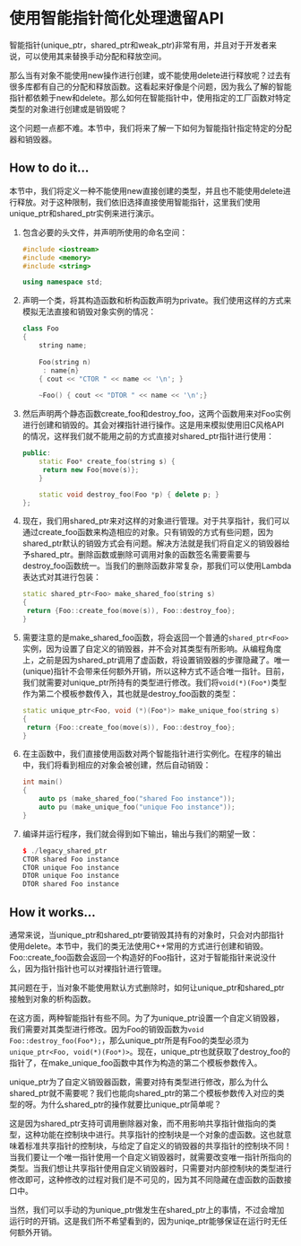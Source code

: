 # 使用智能指针简化处理遗留API

智能指针(unique_ptr，shared_ptr和weak_ptr)非常有用，并且对于开发者来说，可以使用其来替换手动分配和释放空间。

那么当有对象不能使用new操作进行创建，或不能使用delete进行释放呢？过去有很多库都有自己的分配和释放函数。这看起来好像是个问题，因为我么了解的智能指针都依赖于new和delete。那么如何在智能指针中，使用指定的工厂函数对特定类型的对象进行创建或是销毁呢？

这个问题一点都不难。本节中，我们将来了解一下如何为智能指针指定特定的分配器和销毁器。

## How to do it...

本节中，我们将定义一种不能使用new直接创建的类型，并且也不能使用delete进行释放。对于这种限制，我们依旧选择直接使用智能指针，这里我们使用unique_ptr和shared_ptr实例来进行演示。

1. 包含必要的头文件，并声明所使用的命名空间：

   ```c++
   #include <iostream>
   #include <memory>
   #include <string>
   
   using namespace std; 
   ```

2. 声明一个类，将其构造函数和析构函数声明为private。我们使用这样的方式来模拟无法直接和销毁对象实例的情况：

   ```c++
   class Foo
   {
       string name;
       
       Foo(string n)
       	: name{n}
       { cout << "CTOR " << name << '\n'; }
       
       ~Foo() { cout << "DTOR " << name << '\n';}
   ```

3. 然后声明两个静态函数create_foo和destroy_foo，这两个函数用来对Foo实例进行创建和销毁的。其会对裸指针进行操作。这是用来模拟使用旧C风格API的情况，这样我们就不能用之前的方式直接对shared_ptr指针进行使用：

   ```c++
   public:
       static Foo* create_foo(string s) {
       	return new Foo{move(s)};
       }
   
       static void destroy_foo(Foo *p) { delete p; }
   };
   ```

4. 现在，我们用shared_ptr来对这样的对象进行管理。对于共享指针，我们可以通过create_foo函数来构造相应的对象。只有销毁的方式有些问题，因为shared_ptr默认的销毁方式会有问题。解决方法就是我们将自定义的销毁器给予shared_ptr。删除函数或删除可调用对象的函数签名需要需要与destroy_foo函数统一。当我们的删除函数非常复杂，那我们可以使用Lambda表达式对其进行包装：

   ```c++
   static shared_ptr<Foo> make_shared_foo(string s)
   {
   	return {Foo::create_foo(move(s)), Foo::destroy_foo};
   }
   ```

5. 需要注意的是make_shared_foo函数，将会返回一个普通的`shared_ptr<Foo>`实例，因为设置了自定义的销毁器，并不会对其类型有所影响。从编程角度上，之前是因为shared_ptr调用了虚函数，将设置销毁器的步骤隐藏了。唯一(unique)指针不会带来任何额外开销，所以这种方式不适合唯一指针。目前，我们就需要对unique_ptr所持有的类型进行修改。我们将`void(*)(Foo*)`类型作为第二个模板参数传入，其也就是destroy_foo函数的类型：

   ```c++
   static unique_ptr<Foo, void (*)(Foo*)> make_unique_foo(string s)
   {
   	return {Foo::create_foo(move(s)), Foo::destroy_foo};
   }
   ```

6. 在主函数中，我们直接使用函数对两个智能指针进行实例化。在程序的输出中，我们将看到相应的对象会被创建，然后自动销毁：

   ```c++
   int main()
   {
       auto ps (make_shared_foo("shared Foo instance"));
       auto pu (make_unique_foo("unique Foo instance"));
   }
   ```

7. 编译并运行程序，我们就会得到如下输出，输出与我们的期望一致：

   ```c++
   $ ./legacy_shared_ptr
   CTOR shared Foo instance
   CTOR unique Foo instance
   DTOR unique Foo instance
   DTOR shared Foo instance
   ```

## How it works...

通常来说，当unique_ptr和shared_ptr要销毁其持有的对象时，只会对内部指针使用delete。本节中，我们的类无法使用C++常用的方式进行创建和销毁。Foo::create_foo函数会返回一个构造好的Foo指针，这对于智能指针来说没什么，因为指针指针也可以对裸指针进行管理。

其问题在于，当对象不能使用默认方式删除时，如何让unique_ptr和shared_ptr接触到对象的析构函数。

在这方面，两种智能指针有些不同。为了为unique_ptr设置一个自定义销毁器，我们需要对其类型进行修改。因为Foo的销毁函数为` void Foo::destroy_foo(Foo*); `，那么unique_ptr所是有Foo的类型必须为` unique_ptr<Foo, void(*)(Foo*)> `。现在，unique_ptr也就获取了destroy_foo的指针了，在make_unique_foo函数中其作为构造的第二个模板参数传入。

unique_ptr为了自定义销毁器函数，需要对持有类型进行修改，那么为什么shared_ptr就不需要呢？我们也能向shared_ptr的第二个模板参数传入对应的类型的呀。为什么shared_ptr的操作就要比unique_ptr简单呢？

这是因为shared_ptr支持可调用删除器对象，而不用影响共享指针做指向的类型，这种功能在控制块中进行。共享指针的控制块是一个对象的虚函数。这也就意味着标准共享指针的控制块，与给定了自定义的销毁器的共享指针的控制块不同！当我们要让一个唯一指针使用一个自定义销毁器时，就需要改变唯一指针所指向的类型。当我们想让共享指针使用自定义销毁器时，只需要对内部控制块的类型进行修改即可，这种修改的过程对我们是不可见的，因为其不同隐藏在虚函数的函数接口中。

当然，我们可以手动的为unique_ptr做发生在shared_ptr上的事情，不过会增加运行时的开销。这是我们所不希望看到的，因为uniqe_ptr能够保证在运行时无任何额外开销。